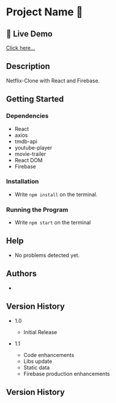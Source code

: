 # Project Name 🚀

## 🔴 Live Demo

[Click here...](https://netflix-clone-93981.web.app)

## Description

Netflix-Clone with React and Firebase.

## Getting Started

### Dependencies

- React
- axios
- tmdb-api
- youtube-player
- movie-trailer
- React DOM
- Firebase

### Installation

- Write `npm install` on the terminal.

### Running the Program

- Write `npm start` on the terminal

## Help

- No problems detected yet.

## Authors

- []()

## Version History

- 1.0

  - Initial Release

- 1.1
  - Code enhancements
  - Libs update
  - Static data
  - Firebase production enhancements

## Version History
